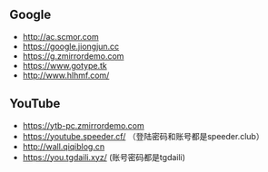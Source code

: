 ## Google  
 * http://ac.scmor.com
 * https://google.jiongjun.cc
 * https://g.zmirrordemo.com
 * https://www.gotype.tk
 * http://www.hlhmf.com/
 

## YouTube
* https://ytb-pc.zmirrordemo.com
* https://youtube.speeder.cf/ （登陆密码和账号都是speeder.club）
* http://wall.qiqiblog.cn
* https://you.tgdaili.xyz/ (账号密码都是tgdaili)
